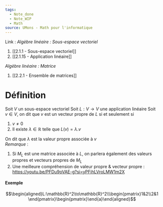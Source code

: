 ```yaml
---
tags:
  - Note_done
  - Note_WIP
  - Math
source: UMons - Math pour l'informatique
---
```


Link :
_Algèbre linéaire : Sous-espace vectoriel_
1. [[2.1.1 - Sous-espace vectoriel]]
1. [[2.1.15 - Application linéaire]]

_Algèbre linéaire : Matrice_
1. [[2.2.1 - Ensemble de matrices]]

# Définition
Soit $V$ un sous-espace vectoriel 
Soit $L : V \to V$ une application linéaire 
Soit $v \in V$, on dit que $v$ est un vecteur propre de $L$ si et seulement si 
1. $v \neq 0$ 
2. Il existe $\lambda \in \mathbb{R}$ telle que $L(v)= \lambda . v$ 

On dit que $\lambda$ est la valeur propre associée à $v$ 
\
_Remarque_ :
1. Si $M_L$ est une matrice associée à $L$, on parlera également des valeurs propres et vecteurs propres de $M_L$ 
2. Une meilleure compréhension de valeur propre & vecteur propre : https://youtu.be/PFDu9oVAE-g?si=yPFihLVroLMW1m2X

#### Exemple
$$\begin{aligned}L:\mathbb{R}^2\to\mathbb{R}^2\\\begin{pmatrix}1&2\\2&1\end{pmatrix}\begin{pmatrix}\end{a}\end{aligned}$$